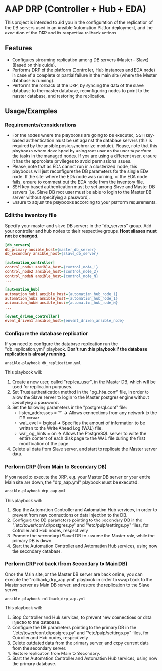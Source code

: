 
# AAP DRP (Controller + Hub + EDA)

This project is intended to aid you in the configuration of the replication of the DB servers used in an Ansible Automation Platfor deployment, and the execution of the DRP and its respective rollback actions.
## Features

- Configures streaming replication among DB servers (Master - Slave) ([Based on this guide](https://www.cherryservers.com/blog/how-to-set-up-postgresql-database-replication)).
- Performs DRP of the platform (Controller, Hub instances and EDA node) in case of a complete or partial failure in the main site (where the Master database is running).
- Performs the rollback of the DRP, by syncing the data of the slave database to the master database, reconfiguring nodes to point to the master database, and restoring the replication.
## Usage/Examples

### Requirements/considerations
- For the nodes where the playbooks are going to be executed, SSH key-based authentication must be set against the database servers (this is required by the ansible.posix.synchronize module). Please, note that this playbooks where developed by using root user as the user to perform the tasks in the managed nodes. If you are using a different user, ensure it has the appropiate privileges to avoid permissions issues.
- Please, note that as EDA cannot run in a clusterized mode, this playbooks will just reconfigure the DB parameters for the single EDA node. If the site, where the EDA node was running, or the EDA node fails, ensure to comment out the EDA node from the inventory file.
- SSH key-based authentication must be set among Slave and Master DB servers (i.e. Slave DB root user must be able to login to the Master DB server without specifying a password).
- Ensure to adjust the playbooks according to your platform requirements.

### Edit the inventory file
Specify your master and slave DB servers in the "db_servers" group. Add your controller and hub nodes to their respective groups. **Host aliases must not be changed**.

```ini
[db_servers]
db_primary ansible_host={master_db_server}
db_secondary ansible_host={slave_db_server}

[automation_controller]
control_node1 ansible_host={control_node_1}
control_node2 ansible_host={control_node_2}
control_nodeN ansible_host={control_node_N}
...

[automation_hub]
automation_hub1 ansible_host={automation_hub_node_1}
automation_hub2 ansible_host={automation_hub_node_1}
automation_hubN ansible_host={automation_hub_node_N}
...

[event_driven_controller]
event_driven1 ansible_host={envent_driven_ansible_node}
```

### Configure the database replication
If you need to configure the database replication run the "db_replication.yml" playbook. **Don't run this playbook if the database replication is already running**.

```bash
ansible-playbook db_replication.yml
```

This playbook will:
1. Create a new user, called "replica_user", in the Master DB, which will be used for replication purpuses.
2. Set Trust authentication method in the "pg_hba.conf" file, in order to allow the Slave server to login to the Master postgres engine without specifying a password.
3. Set the following parameters in the "postgresql.conf" file:
    - listen_addresses = '*' **&rarr;** Allows connections from any network to the DB server.
    - wal_level = logical **&rarr;** Specifies the amount of information to be written to the Write Ahead Log (WAL) file.
    - wal_log_hints = on **&rarr;** Allows the PostgreSQL server to write the entire content of each disk page to the WAL file during the first modification of the page.
4. Delete all data from Slave server, and start to replicate the Master server data.

### Perform DRP (from Main to Secondary DB)
If you need to execute the DRP, e.g. your Master DB server or your entire Main site are down, the "drp_aap.yml" playbook must be executed.

```bash
ansible-playbook drp_aap.yml
```

This playbook will:
1. Stop the Automation Controller and Automation Hub services, in order to prevent from new connections or data injection to the DB.
2. Configure the DB parameters pointing to the secondary DB in the "/etc/tower/conf.d/postgres.py" and "/etc/pulp/settings.py" files, for Cotroller and Hub nodes, respectively.
3. Promote the secondary (Slave) DB to assume the Master role, while the primary DB is down.
4. Start the Automation Controller and Automation Hub services, using now the secondary database.

### Perform DRP rollback (from Secondary to Main DB)
Once the Main site, or the Master DB server are back online, you can execute the "rollback_drp_aap.yml" playbook in order to swap back to the Master server as Main DB server, and restore the replication to the Slave server.

```bash
ansible-playbook rollback_drp_aap.yml
```

This playbook will:
1. Stop Controller and Hub services, to prevent new connections or data injectio to the database.
2. Configure the DB parameters pointing to the primary DB in the "/etc/tower/conf.d/postgres.py" and "/etc/pulp/settings.py" files, for Cotroller and Hub nodes, respectively.
3. Delete outdated data from the primary server, and copy current data from the secondary server.
4. Restore replication from Main to Secondary.
5. Start the Automation Controller and Automation Hub services, using now the primary database.
